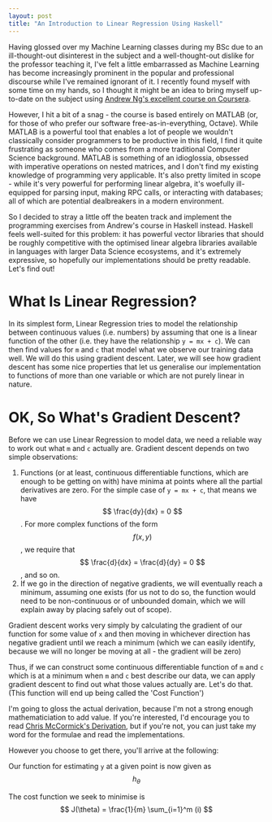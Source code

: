 ```yaml
---
layout: post
title: "An Introduction to Linear Regression Using Haskell"
---
```


Having glossed over my Machine Learning classes during my BSc due to an ill-thought-out disinterest in the subject and a well-thought-out dislike for the professor teaching it, I've felt a little embarrassed as Machine Learning has become increasingly prominent in the popular and professional discourse while I've remained ignorant of it. I recently found myself with some time on my hands, so I thought it might be an idea to bring myself up-to-date on the subject using [Andrew Ng's excellent course on Coursera](https://www.coursera.org/learn/machine-learning).

However, I hit a bit of a snag - the course is based entirely on MATLAB (or, for those of who prefer our software free-as-in-everything, Octave). While MATLAB is a powerful tool that enables a lot of people we wouldn't classically consider programmers to be productive in this field, I find it quite frustrating as someone who comes from a more traditional Computer Science background. MATLAB is something of an idioglossia, obsessed with imperative operations on nested matrices, and I don't find my existing knowledge of programming very applicable. It's also pretty limited in scope - while it's very powerful for performing linear algebra, it's woefully ill-equipped for parsing input, making RPC calls, or interacting with databases; all of which are potential dealbreakers in a modern environment.

So I decided to stray a little off the beaten track and implement the programming exercises from Andrew's course in Haskell instead. Haskell feels well-suited for this problem: it has powerful vector libraries that should be roughly competitive with the optimised linear algebra libraries available in languages with larger Data Science ecosystems, and it's extremely expressive, so hopefully our implementations should be pretty readable. Let's find out!

# What Is Linear Regression?

In its simplest form, Linear Regression tries to model the relationship between continuous values (i.e. numbers) by assuming that one is a linear function of the other (i.e. they have the relationship `y = mx + c`). We can then find values for `m` and `c` that model what we observe our training data well. We will do this using gradient descent. Later, we will see how gradient descent has some nice properties that let us generalise our implementation to functions of more than one variable or which are not purely linear in nature.   

# OK, So What's Gradient Descent?

Before we can use Linear Regression to model data, we need a reliable way to work out what `m` and `c` actually are. Gradient descent depends on two simple observations:
  1. Functions (or at least, continuous differentiable functions, which are enough to be getting on with) have minima at points where all the partial derivatives are zero. For the simple case of `y = mx + c`, that means we have $$ \frac{dy}{dx} = 0 $$. For more complex functions of the form $$ f(x, y) $$, we require that $$ \frac{d}{dx} = \frac{d}{dy} = 0 $$, and so on.
  2. If we go in the direction of negative gradients, we will eventually reach a minimum, assuming one exists (for us not to do so, the function would need to be non-continuous or of unbounded domain, which we will explain away by placing safely out of scope).

Gradient descent works very simply by calculating the gradient of our function for some value of `x` and then moving in whichever direction has negative gradient until we reach a minimum (which we can easily identify, because we will no longer be moving at all - the gradient will be zero)

Thus, if we can construct some continuous differentiable function of `m` and `c` which is at a minimum when `m` and `c` best describe our data, we can apply gradient descent to find out what those values actually are. Let's do that. (This function will end up being called the 'Cost Function')

I'm going to gloss the actual derivation, because I'm not a strong enough mathematiciation to add value. If you're interested, I'd encourage you to read [Chris McCormick's Derivation](http://mccormickml.com/2014/03/04/gradient-descent-derivation/), but if you're not, you can just take my word for the formulae and read the implementations.

However you choose to get there, you'll arrive at the following:

Our function for estimating `y` at a given point is now given as $$ h_\theta $$

The cost function we seek to minimise is $$ J(\theta) = \frac{1}{m} \sum_{i=1}^m (i) $$ 

